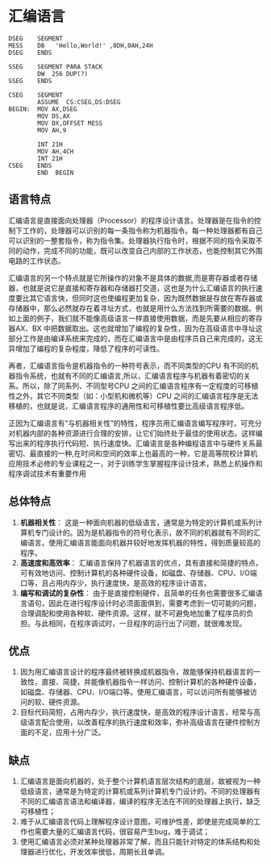# 汇编语言

``` x86asm
DSEG    SEGMENT
MESS    DB   'Hello,World!' ,0DH,0AH,24H
DSEG    ENDS

SSEG    SEGMENT PARA STACK 
        DW  256 DUP(?)
SSEG    ENDS

CSEG    SEGMENT
        ASSUME  CS:CSEG,DS:DSEG
BEGIN:  MOV AX,DSEG
        MOV DS,AX
        MOV DX,OFFSET MESS
        MOV AH,9

        INT 21H
        MOV AH,4CH
        INT 21H
CSEG    ENDS
        END  BEGIN
```

## 语言特点
汇编语言是直接面向处理器（Processor）的程序设计语言。处理器是在指令的控制下工作的，处理器可以识别的每一条指令称为机器指令。每一种处理器都有自己可以识别的一整套指令，称为指令集。处理器执行指令时，根据不同的指令采取不同的动作，完成不同的功能，既可以改变自己内部的工作状态，也能控制其它外围电路的工作状态。

汇编语言的另一个特点就是它所操作的对象不是具体的数据,而是寄存器或者存储器，也就是说它是直接和寄存器和存储器打交道，这也是为什么汇编语言的执行速度要比其它语言快，但同时这也使编程更加复杂，因为既然数据是存放在寄存器或存储器中，那么必然就存在着寻址方式，也就是用什么方法找到所需要的数据。例如上面的例子，我们就不能像高级语言一样直接使用数据，而是先要从相应的寄存器AX、BX 中把数据取出。这也就增加了编程的复杂性，因为在高级语言中寻址这部分工作是由编译系统来完成的，而在汇编语言中是由程序员自己来完成的，这无异增加了编程的复杂程度，降低了程序的可读性。

再者，汇编语言指令是机器指令的一种符号表示，而不同类型的CPU 有不同的机器指令系统，也就有不同的汇编语言,所以，汇编语言程序与机器有着密切的关系。所以，除了同系列、不同型号CPU 之间的汇编语言程序有一定程度的可移植性之外，其它不同类型（如：小型机和微机等）CPU 之间的汇编语言程序是无法移植的，也就是说，汇编语言程序的通用性和可移植性要比高级语言程序低。

正因为汇编语言有“与机器相关性”的特性，程序员用汇编语言编写程序时，可充分对机器内部的各种资源进行合理的安排，让它们始终处于最佳的使用状态。这样编写出来的程序执行代码短、执行速度快。汇编语言是各种编程语言中与硬件关系最密切、最直接的一种,在时间和空间的效率上也最高的一种，它是高等院校计算机应用技术必修的专业课程之一，对于训练学生掌握程序设计技术，熟悉上机操作和程序调试技术有重要作用

## 总体特点
1. **机器相关性**：
 这是一种面向机器的低级语言，通常是为特定的计算机或系列计算机专门设计的。因为是机器指令的符号化表示，故不同的机器就有不同的汇编语言。使用汇编语言能面向机器并较好地发挥机器的特性，得到质量较高的程序。
2. **高速度和高效率**：
 汇编语言保持了机器语言的优点，具有直接和简捷的特点，可有效地访问、控制计算机的各种硬件设备，如磁盘、存储器、CPU、I/O端口等，且占用内存少，执行速度快，是高效的程序设计语言。
3. **编写和调试的复杂性**：
 由于是直接控制硬件，且简单的任务也需要很多汇编语言语句，因此在进行程序设计时必须面面俱到，需要考虑到一切可能的问题，合理调配和使用各种软、硬件资源。这样，就不可避免地加重了程序员的负担。与此相同，在程序调试时，一旦程序的运行出了问题，就很难发现。

## 优点
1. 因为用汇编语言设计的程序最终被转换成机器指令，故能够保持机器语言的一致性，直接、简捷，并能像机器指令一样访问、控制计算机的各种硬件设备，如磁盘、存储器、CPU、I/O端口等。使用汇编语言，可以访问所有能够被访问的软、硬件资源。
2. 目标代码简短，占用内存少，执行速度快，是高效的程序设计语言，经常与高级语言配合使用，以改善程序的执行速度和效率，弥补高级语言在硬件控制方面的不足，应用十分广泛。

## 缺点
1. 汇编语言是面向机器的，处于整个计算机语言层次结构的底层，故被视为一种低级语言，通常是为特定的计算机或系列计算机专门设计的。不同的处理器有不同的汇编语言语法和编译器，编译的程序无法在不同的处理器上执行，缺乏可移植性；
2. 难于从汇编语言代码上理解程序设计意图，可维护性差，即使是完成简单的工作也需要大量的汇编语言代码，很容易产生bug，难于调试；
3. 使用汇编语言必须对某种处理器非常了解，而且只能针对特定的体系结构和处理器进行优化，开发效率很低，周期长且单调。